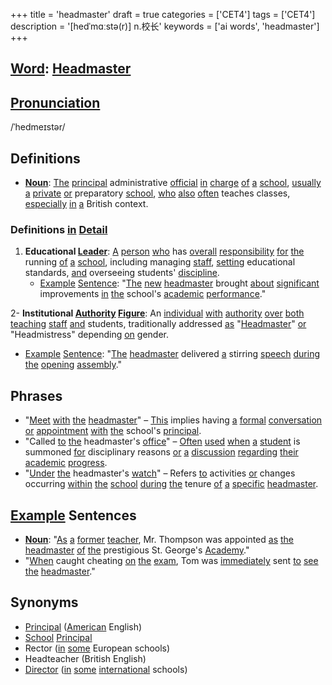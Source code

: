 +++
title = 'headmaster'
draft = true
categories = ['CET4']
tags = ['CET4']
description = '[hedˈmɑːstə(r)] n.校长'
keywords = ['ai words', 'headmaster']
+++

## [Word](/post/word/): [Headmaster](/post/headmaster/)

## [Pronunciation](/post/pronunciation/)
/ˈhedmeɪstər/

## Definitions
- **[Noun](/post/noun/)**: [The](/post/the/) [principal](/post/principal/) administrative [official](/post/official/) [in](/post/in/) [charge](/post/charge/) [of](/post/of/) [a](/post/a/) [school](/post/school/), [usually](/post/usually/) [a](/post/a/) [private](/post/private/) [or](/post/or/) preparatory [school](/post/school/), [who](/post/who/) [also](/post/also/) [often](/post/often/) teaches classes, [especially](/post/especially/) [in](/post/in/) [a](/post/a/) British context. 

### Definitions [in](/post/in/) [Detail](/post/detail/)
1. **Educational [Leader](/post/leader/)**: [A](/post/a/) [person](/post/person/) [who](/post/who/) has [overall](/post/overall/) [responsibility](/post/responsibility/) [for](/post/for/) [the](/post/the/) running [of](/post/of/) [a](/post/a/) [school](/post/school/), including managing [staff](/post/staff/), [setting](/post/setting/) educational standards, [and](/post/and/) overseeing students' [discipline](/post/discipline/).
   - [Example](/post/example/) [Sentence](/post/sentence/): "[The](/post/the/) [new](/post/new/) [headmaster](/post/headmaster/) brought [about](/post/about/) [significant](/post/significant/) improvements [in](/post/in/) [the](/post/the/) school's [academic](/post/academic/) [performance](/post/performance/)."

2- **Institutional [Authority](/post/authority/) [Figure](/post/figure/)**: An [individual](/post/individual/) [with](/post/with/) [authority](/post/authority/) [over](/post/over/) [both](/post/both/) [teaching](/post/teaching/) [staff](/post/staff/) [and](/post/and/) students, traditionally addressed [as](/post/as/) "[Headmaster](/post/headmaster/)" [or](/post/or/) "Headmistress" depending [on](/post/on/) gender.
   - [Example](/post/example/) [Sentence](/post/sentence/): "[The](/post/the/) [headmaster](/post/headmaster/) delivered [a](/post/a/) stirring [speech](/post/speech/) [during](/post/during/) [the](/post/the/) [opening](/post/opening/) [assembly](/post/assembly/)."

## Phrases
- "[Meet](/post/meet/) [with](/post/with/) [the](/post/the/) [headmaster](/post/headmaster/)" – [This](/post/this/) implies having [a](/post/a/) [formal](/post/formal/) [conversation](/post/conversation/) [or](/post/or/) [appointment](/post/appointment/) [with](/post/with/) [the](/post/the/) school's [principal](/post/principal/).
- "Called [to](/post/to/) [the](/post/the/) headmaster's [office](/post/office/)" – [Often](/post/often/) [used](/post/used/) [when](/post/when/) [a](/post/a/) [student](/post/student/) is summoned [for](/post/for/) disciplinary reasons [or](/post/or/) [a](/post/a/) [discussion](/post/discussion/) [regarding](/post/regarding/) [their](/post/their/) [academic](/post/academic/) [progress](/post/progress/).
- "[Under](/post/under/) [the](/post/the/) headmaster's [watch](/post/watch/)" – Refers [to](/post/to/) activities [or](/post/or/) changes occurring [within](/post/within/) [the](/post/the/) [school](/post/school/) [during](/post/during/) [the](/post/the/) tenure [of](/post/of/) [a](/post/a/) [specific](/post/specific/) [headmaster](/post/headmaster/).

## [Example](/post/example/) Sentences
- **[Noun](/post/noun/)**: "[As](/post/as/) [a](/post/a/) [former](/post/former/) [teacher](/post/teacher/), Mr. Thompson was appointed [as](/post/as/) [the](/post/the/) [headmaster](/post/headmaster/) [of](/post/of/) [the](/post/the/) prestigious St. George's [Academy](/post/academy/)."
- "[When](/post/when/) caught cheating [on](/post/on/) [the](/post/the/) [exam](/post/exam/), Tom was [immediately](/post/immediately/) sent [to](/post/to/) [see](/post/see/) [the](/post/the/) [headmaster](/post/headmaster/)."

## Synonyms
- [Principal](/post/principal/) ([American](/post/american/) English)
- [School](/post/school/) [Principal](/post/principal/)
- Rector ([in](/post/in/) [some](/post/some/) European schools)
- Headteacher (British English) 
- [Director](/post/director/) ([in](/post/in/) [some](/post/some/) [international](/post/international/) schools)
